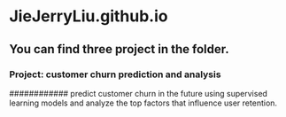 # JieJerryLiu.github.io
## You can find three project in the folder.

### Project: customer churn prediction and analysis
############ predict customer churn in the future using supervised learning models and analyze the top factors that influence user retention.
